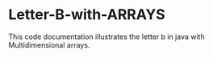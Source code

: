 # Letter-B-with-ARRAYS


This code documentation illustrates the letter b in java with Multidimensional arrays.
